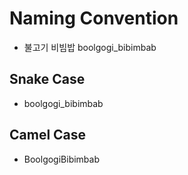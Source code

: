# Naming Convention

- 불고기 비빔밥
boolgogi_bibimbab

## Snake Case
- boolgogi_bibimbab

## Camel Case
- BoolgogiBibimbab
